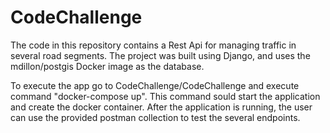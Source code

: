 # CodeChallenge

The code in this repository contains a Rest Api for managing traffic in several road segments. The project was built using Django, and uses the mdillon/postgis Docker image as the database.

To execute the app go to CodeChallenge/CodeChallenge and execute command "docker-compose up". This command sould start the application and create the docker container.
After the application is running, the user can use the provided postman collection to test the several endpoints.

